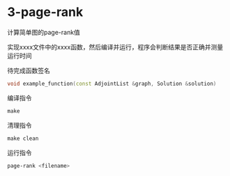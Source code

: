 # 3-page-rank

计算简单图的page-rank值

实现xxxx文件中的xxxx函数，然后编译并运行，程序会判断结果是否正确并测量运行时间



待完成函数签名

```c++
void example_function(const AdjointList &graph, Solution &solution)
```

编译指令

```makefile
make
```

清理指令

```makefile
make clean
```

运行指令

```bash
page-rank <filename>
```

